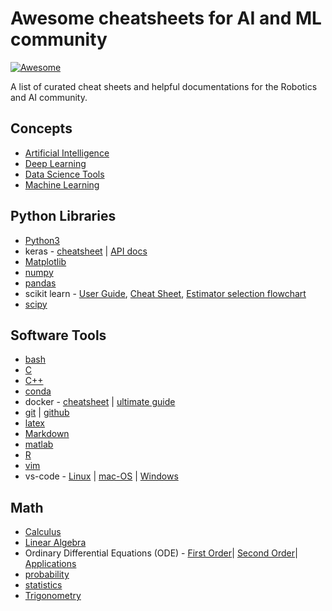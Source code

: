 # Awesome cheatsheets for AI and ML community

[![Awesome](https://awesome.re/badge.svg)](https://awesome.re)

A list of curated cheat sheets and helpful documentations for the Robotics and AI community.

## Concepts
-   [Artificial Intelligence](https://github.com/afshinea/stanford-cs-221-artificial-intelligence/blob/master/en/super-cheatsheet-artificial-intelligence.pdf)
-   [Deep Learning](https://github.com/afshinea/stanford-cs-230-deep-learning/blob/master/en/super-cheatsheet-deep-learning.pdf)
-   [Data Science Tools](https://github.com/shervinea/mit-15-003-data-science-tools/blob/master/en/super-study-guide-data-science-tools.pdf)
-   [Machine Learning](https://github.com/afshinea/stanford-cs-229-machine-learning/blob/master/en/super-cheatsheet-machine-learning.pdf)

## Python Libraries
-   [Python3](https://coodict.github.io/python3-in-one-pic/)
-   keras - [cheatsheet](https://s3.amazonaws.com/assets.datacamp.com/blog_assets/Keras_Cheat_Sheet_Python.pdf) | [API docs](https://keras.io/api/)
-   [Matplotlib](https://matplotlib.org/cheatsheets/cheatsheets.pdf)
-   [numpy](https://numpy.org/doc/stable/numpy-ref.pdf)
-   [pandas](https://github.com/pandas-dev/pandas/blob/master/doc/cheatsheet/Pandas_Cheat_Sheet.pdf)
-   scikit learn - [User Guide](https://scikit-learn.org/stable/user_guide.html), [Cheat Sheet](https://s3.amazonaws.com/assets.datacamp.com/blog_assets/Scikit_Learn_Cheat_Sheet_Python.pdf), [Estimator selection flowchart](https://scikit-learn.org/stable/tutorial/machine_learning_map/index.html) 
-   [scipy](https://docs.scipy.org/doc/scipy/reference/)

## Software Tools
-   [bash](https://devhints.io/bash)
-   [C](https://cheatography.com/ashlyn-black/cheat-sheets/c-reference/)
-   [C++](https://cppcheatsheet.readthedocs.io/_/downloads/en/latest/pdf/)
-   [conda](https://docs.conda.io/projects/conda/en/4.6.0/_downloads/52a95608c49671267e40c689e0bc00ca/conda-cheatsheet.pdf)
-   docker - [cheatsheet](https://www.docker.com/sites/default/files/d8/2019-09/docker-cheat-sheet.pdf) | [ultimate guide](https://dockerlabs.collabnix.com/docker/cheatsheet/)
-   [git](https://education.github.com/git-cheat-sheet-education.pdf) | [github](https://github.com/tiimgreen/github-cheat-sheet)
-   [latex](https://wch.github.io/latexsheet/latexsheet.pdf)
-   [Markdown](https://markdown-guide.readthedocs.io/en/latest/basics.html)
-   [matlab](https://n.ethz.ch/~marcokre/download/ML-CheatSheet.pdf)
-   [R](https://www.rstudio.com/resources/cheatsheets/)
-   [vim](https://vimsheet.com/)
-   vs-code - [Linux](https://code.visualstudio.com/shortcuts/keyboard-shortcuts-linux.pdf) | [mac-OS](https://code.visualstudio.com/shortcuts/keyboard-shortcuts-macos.pdf) | [Windows](https://code.visualstudio.com/shortcuts/keyboard-shortcuts-windows.pdf)


## Math
-   [Calculus](https://github.com/shervinea/stanford-cme-102-ordinary-differential-equations/blob/master/calculus.pdf)
-   [Linear Algebra](https://github.com/shervinea/stanford-cme-102-ordinary-differential-equations/blob/master/linear-algebra.pdf)
-   Ordinary Differential Equations (ODE) - [First Order](https://github.com/shervinea/stanford-cme-102-ordinary-differential-equations/blob/master/cheatsheet-first-ode.pdf)| [Second Order](https://github.com/shervinea/stanford-cme-102-ordinary-differential-equations/blob/master/cheatsheet-second-ode.pdf)| [Applications](https://github.com/shervinea/stanford-cme-102-ordinary-differential-equations/blob/master/cheatsheet-applications.pdf)
-   [probability](https://github.com/shervinea/stanford-cme-106-probability-and-statistics/blob/master/cheatsheet-probability.pdf)
-   [statistics](https://github.com/shervinea/stanford-cme-106-probability-and-statistics/blob/master/cheatsheet-statistics.pdf)
-   [Trigonometry](https://github.com/shervinea/stanford-cme-102-ordinary-differential-equations/blob/master/trigonometry.pdf)
